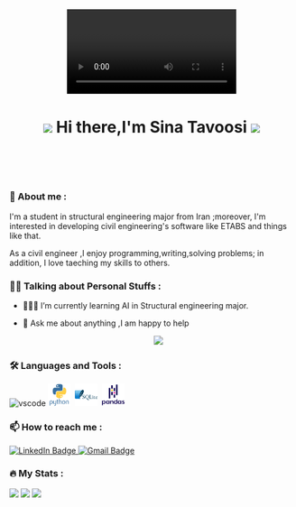 



<div id="header" align="center">
  <video src="https://user-images.githubusercontent.com/110530257/200029627-b322684c-046b-458b-9a50-c95f587b1624.mp4" />
</div>


<h1 id="header" align="center">
  <img src="https://media.giphy.com/media/LOnt6uqjD9OexmQJRB/giphy.gif" width="50px"/>
  Hi there,I'm Sina Tavoosi
  <img src="https://media.giphy.com/media/mr1Y20DOOU1awBRjiP/giphy.gif" width="45px"/>
</h1>

<h1 id="header" align="center">

<img  src="https://komarev.com/ghpvc/?username=sinatavoosi97&style=flat-square&color=blue" alt=""/>
</h1>


### 👷 About me : 

I'm a student in structural engineering major from Iran ;moreover, I'm interested in developing civil engineering's software like ETABS and things like that.

As a civil engineer ,I enjoy programming,writing,solving problems; in addition, I love taeching my skills to others.  


### 👨‍💼 Talking about Personal Stuffs :


- 👨🏾‍💻 I’m currently learning AI in Structural engineering major.
- 💌 Ask me about anything ,I am happy to help <div id="header" align="center">

  <img src="https://media.giphy.com/media/jdPMeyv9rn0hZHh8n9/giphy.gif" width="200"/>
</div>


### :hammer_and_wrench: Languages and Tools :

<div>
  <img src="https://cdn.jsdelivr.net/gh/devicons/devicon/icons/vscode/vscode-original.svg" alt="vscode" width="40" height="45"/>
  <img src="https://github.com/devicons/devicon/blob/master/icons/python/python-original-wordmark.svg" title="Python" alt="Python" width="40" height="40"/>&nbsp;
  <img src="https://github.com/devicons/devicon/blob/master/icons/sqlite/sqlite-original-wordmark.svg" title="sqlite" alt="sqlite" width="40" height="40"/>&nbsp;
  <img src="https://github.com/devicons/devicon/blob/master/icons/pandas/pandas-original-wordmark.svg" title="Pandas" **alt="Pandas" width="40" height="40"/>
</div>

### 📫 How to reach me : 


<div id="badges">
  <a href="https://www.linkedin.com/in/sina-tavoosi-785627156">
    <img src="https://user-images.githubusercontent.com/110530257/200368359-83ed7da8-c52b-4651-b635-b9dc7f915e4b.png" alt="LinkedIn Badge" width="40"/>
    
  </a>
  <a href="https://www.sinatavoosi76@gmail.com">
    <img src="https://user-images.githubusercontent.com/110530257/200370552-2f286bc6-7072-4beb-adfa-281c0eab0f24.png" alt="Gmail Badge" width="40"/>
  </a> 
  
                                    
</div>

### :fire: My Stats :

<picture>
<source 
  srcset="https://github-readme-stats.vercel.app/api?username=sinatavoosi97&show_icons=true&theme=light"
  media="(prefers-color-scheme: dark)"
/>
<source
  srcset="https://github-readme-stats.vercel.app/api?username=sinatavoosi97&show_icons=true"
  media="(prefers-color-scheme: light), (prefers-color-scheme: no-preference)"
/>
<img src="https://github-readme-stats.vercel.app/api?username=sinatavoosi97&show_icons=true" />

</picture>


<img src="https://github-readme-stats.vercel.app/api/top-langs/?username=sinatavoosi97"/>

<img src="https://example.com/health-bar.gif"/>



<!---
sinatavoosi97/sinatavoosi97 is a ✨ special ✨ repository because its `README.md` (this file) appears on your GitHub profile.
You can click the Preview link to take a look at your changes.
--->
